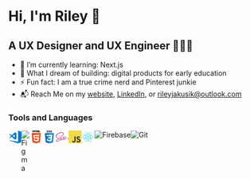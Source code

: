 # Hi, I'm Riley 👋

## A UX Designer and UX Engineer 👩🏻‍💻

- 🌱 I’m currently learning: Next.js
- 🥰 What I dream of building: digital products for early education 
- ⚡ Fun fact: I am a true crime nerd and Pinterest junkie 
- 📬 Reach Me on my [website](https://www.rileyjakusik.com), [LinkedIn](https://www.linkedin.com/in/rileyjakusik/), or rileyjakusik@outlook.com
### Tools and Languages

<img align="left" alt="Visual Studio Code" width="26px" src="https://raw.githubusercontent.com/github/explore/80688e429a7d4ef2fca1e82350fe8e3517d3494d/topics/visual-studio-code/visual-studio-code.png" />
<img align="left" alt="Figma" width="17px" src="https://upload.wikimedia.org/wikipedia/commons/3/33/Figma-logo.svg" />
<img align="left" alt="HTML5" width="26px" src="https://raw.githubusercontent.com/github/explore/80688e429a7d4ef2fca1e82350fe8e3517d3494d/topics/html/html.png" />
<img align="left" alt="CSS3" width="26px" src="https://raw.githubusercontent.com/github/explore/80688e429a7d4ef2fca1e82350fe8e3517d3494d/topics/css/css.png" />
<img align="left" alt="Sass" width="26px" src="https://raw.githubusercontent.com/github/explore/80688e429a7d4ef2fca1e82350fe8e3517d3494d/topics/sass/sass.png" />
<img align="left" alt="JavaScript" width="26px" src="https://raw.githubusercontent.com/github/explore/80688e429a7d4ef2fca1e82350fe8e3517d3494d/topics/javascript/javascript.png" />
<img align="left" alt="React" width="26px" src="https://raw.githubusercontent.com/github/explore/80688e429a7d4ef2fca1e82350fe8e3517d3494d/topics/react/react.png" />
<img align="left" alt="Firebase" height="26px" src="https://firebase.google.com/downloads/brand-guidelines/PNG/logo-logomark.png" />
<img align="left" alt="Git" height="20px" src="https://git-scm.com/images/logos/downloads/Git-Logo-1788C.png" />
